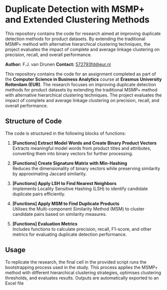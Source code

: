 # Duplicate Detection with MSMP+ and Extended Clustering Methods

This repository contains the code for research aimed at improving duplicate detection methods for product datasets. By extending the traditional MSMP+ method with alternative hierarchical clustering techniques, the project evaluates the impact of complete and average linkage clustering on precision, recall, and overall performance.

**Author:** F.J. van Drunen 
**Contact:** 572793fd@eur.nl

This repository contains the code for an assignment completed as part of the **Computer Science in Business Analytics** course at **Erasmus University Rotterdam (EUR)**. The research focuses on improving duplicate detection methods for product datasets by extending the traditional MSMP+ method with alternative hierarchical clustering techniques. The project evaluates the impact of complete and average linkage clustering on precision, recall, and overall performance.


## Structure of Code

The code is structured in the following blocks of functions:

1. **[Functions] Extract Model Words and Create Binary Product Vectors**  
   Extracts meaningful model words from product titles and attributes, converting them into binary vectors for further processing.

2. **[Functions] Create Signature Matrix with Min-Hashing**  
   Reduces the dimensionality of binary vectors while preserving similarity by approximating Jaccard similarity.

3. **[Functions] Apply LSH to Find Nearest Neighbors**  
   Implements Locality Sensitive Hashing (LSH) to identify candidate duplicate pairs efficiently.

4. **[Functions] Apply MSM to Find Duplicate Products**  
   Utilises the Multi-component Similarity Method (MSM) to cluster candidate pairs based on similarity measures.

5. **[Functions] Evaluation Metrics**  
   Includes functions to calculate precision, recall, F1-score, and other metrics for evaluating duplicate detection performance.

## Usage

To replicate the research, the final cell in the provided script runs the bootstrapping process used in the study. This process applies the MSMP+ method with different hierarchical clustering strategies, optimises clustering thresholds, and evaluates results. Outputs are automatically exported to an Excel file
